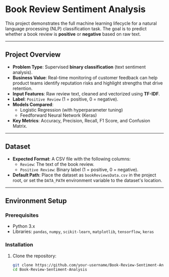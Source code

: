 # Book Review Sentiment Analysis

This project demonstrates the full machine learning lifecycle for a natural language processing (NLP) classification task. The goal is to predict whether a book review is **positive** or **negative** based on raw text.

---

## Project Overview

- **Problem Type**: Supervised **binary classification** (text sentiment analysis).
- **Business Value**: Real-time monitoring of customer feedback can help product teams identify reputation risks and highlight strengths that drive retention.
- **Input Features**: Raw review text, cleaned and vectorized using **TF-IDF**.
- **Label**: `Positive Review` (1 = positive, 0 = negative).
- **Models Compared**:
  - Logistic Regression (with hyperparameter tuning)
  - Feedforward Neural Network (Keras)
- **Key Metrics**: Accuracy, Precision, Recall, F1 Score, and Confusion Matrix.

---

## Dataset

- **Expected Format**: A CSV file with the following columns:
  - `Review`: The text of the book review.
  - `Positive Review`: Binary label (1 = positive, 0 = negative).
- **Default Path**: Place the dataset as `bookReviewsData.csv` in the project root, or set the `DATA_PATH` environment variable to the dataset's location.

---

## Environment Setup

### Prerequisites

- Python 3.x
- Libraries: `pandas`, `numpy`, `scikit-learn`, `matplotlib`, `tensorflow`, `keras`

### Installation

1. Clone the repository:
   ```bash
   git clone https://github.com/your-username/Book-Review-Sentiment-Analysis.git
   cd Book-Review-Sentiment-Analysis
